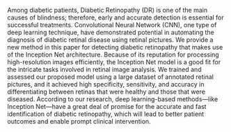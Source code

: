 Among diabetic patients, Diabetic Retinopathy (DR) is one of the main causes of blindness; therefore, early and accurate detection is essential for successful treatments. Convolutional Neural Network (CNN), one type of deep learning technique, have demonstrated potential in automating the diagnosis of diabetic retinal disease using retinal pictures. We provide a new method in this paper for detecting diabetic retinopathy that makes use of the Inception Net architecture. Because of its reputation for processing high-resolution images efficiently, the Inception Net model is a good fit for the intricate tasks involved in retinal image analysis. We trained and assessed our proposed model using a large dataset of annotated retinal pictures, and it achieved high specificity, sensitivity, and accuracy in differentiating between retinas that were healthy and those that were diseased. According to our research, deep learning-based methods—like Inception Net—have a great deal of promise for the accurate and fast identification of diabetic retinopathy, which will lead to better patient outcomes and enable prompt clinical intervention.
